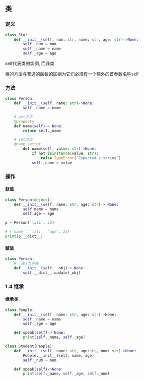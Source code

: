 <!--
 * @Description: 
 * @Version: 1.0
 * @Author: DaLao
 * @Email: dalao_li@163.com
 * @Date: 2021-02-01 12:29:16
 * @LastEditors: DaLao
 * @LastEditTime: 2022-08-21 23:44:26
-->

## 类


### 定义


```py
class Stu:
    def __init__(self, num: str, name: str, age: str)->None:
        self._num = num
        self._name = name
        self._age = age
```

self代表类的实例, 而非类

类的方法与普通的函数的区别为它们必须有一个额外的首参数名称self



### 方法

```py
class Person:
    def __init__(self, name: str)->None:
        self._name = name

    # get方法
    @property
    def name(self)-> None:
        return self._name

    # set方法
    @name.setter
        def name(self, value: str)->None:
            if not isinstance(value, str):
                raise TypeError('Expected a string')
            self._name = value
```



### 操作


#### 获值

```py
class Person(object):
    def __init__(self, name: str, age: str)-> None:
        self.name = name
        self.age = age

p = Person('lili', 23)

# {'name': 'lili', 'age': 23}
print(p.__dict__)
```


#### 赋值

```py
class Person:
    # _obj为字典
    def __init__(self, _obj)-> None:
        self.__dict__.update(_obj)
```



### 1.4 继承


#### 继承类

```py
class People:
    def __init__(self, name: str, age: str)->None:
        self._name = name
        self._age = age

    def speak(self)-> None:
        print(self._name, self._age)
```

```py
class Student(People):
    def __init__(self, name: str, age:str, num: str)->None:
        People.__init__(self, name, age)
        self._num = num

    def speak(self)->None:
        print(self._name, self._age, self._num)
```